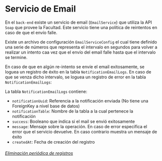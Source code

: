 # Servicio de Email

En el `back-end` existe un servicio de email (`EmailService`) que utiliza la 
API `Soap` que provee la Facultad. Este servicio tiene una política de reintentos
en caso de que el envío falle.

Existe un archivo de configuración `EmailServiceConfig` el cual tiene definido 
una serie de números que representa el intervalo en segundos para volver a 
realizar un intento caa vez que el envío del email falle hasta que el intervalo 
se termine. 

En caso de que en algún re-intento se envíe el email exitosamente, se loguea 
un registro de éxito en la  tabla `NotificationEmailLogs`.
En caso de que se venza dicho intervalo, se loguea un registro de error en la 
tabla `NotificationEmailLogs`:

La tabla `NotificationEmailLogs` contiene:

* `notificationUuid`: Referencia a la notificación enviada (No tiene una ForeignKey a nivel base de datos)
* `notificationTable`: Nombre de la tabla a la cual pertenece la notificación
* `success`: Booleano que indica si el mail se envió exitosamente
* `message`: Mensaje sobre la operación. En caso de error especifica el error que el servicio devuelve. En caso contrario muestra un mensaje de éxito
* `createdAt`: Fecha de creación del registro

###### [Eliminación periódica de registros](PeriodicRemoval.md)
